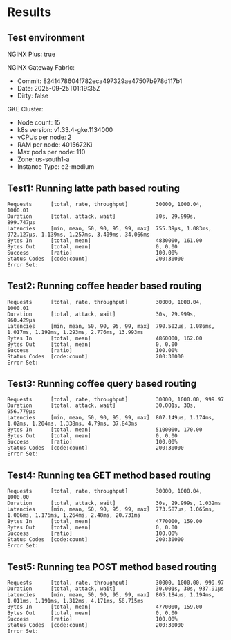 # Results

## Test environment

NGINX Plus: true

NGINX Gateway Fabric:

- Commit: 8241478604f782eca497329ae47507b978d117b1
- Date: 2025-09-25T01:19:35Z
- Dirty: false

GKE Cluster:

- Node count: 15
- k8s version: v1.33.4-gke.1134000
- vCPUs per node: 2
- RAM per node: 4015672Ki
- Max pods per node: 110
- Zone: us-south1-a
- Instance Type: e2-medium

## Test1: Running latte path based routing

```text
Requests      [total, rate, throughput]         30000, 1000.04, 1000.01
Duration      [total, attack, wait]             30s, 29.999s, 899.747µs
Latencies     [min, mean, 50, 90, 95, 99, max]  755.39µs, 1.083ms, 972.127µs, 1.139ms, 1.257ms, 3.409ms, 34.066ms
Bytes In      [total, mean]                     4830000, 161.00
Bytes Out     [total, mean]                     0, 0.00
Success       [ratio]                           100.00%
Status Codes  [code:count]                      200:30000  
Error Set:
```

## Test2: Running coffee header based routing

```text
Requests      [total, rate, throughput]         30000, 1000.04, 1000.01
Duration      [total, attack, wait]             30s, 29.999s, 960.429µs
Latencies     [min, mean, 50, 90, 95, 99, max]  790.502µs, 1.086ms, 1.017ms, 1.192ms, 1.293ms, 2.776ms, 13.993ms
Bytes In      [total, mean]                     4860000, 162.00
Bytes Out     [total, mean]                     0, 0.00
Success       [ratio]                           100.00%
Status Codes  [code:count]                      200:30000  
Error Set:
```

## Test3: Running coffee query based routing

```text
Requests      [total, rate, throughput]         30000, 1000.00, 999.97
Duration      [total, attack, wait]             30.001s, 30s, 956.779µs
Latencies     [min, mean, 50, 90, 95, 99, max]  807.149µs, 1.174ms, 1.02ms, 1.204ms, 1.338ms, 4.79ms, 37.843ms
Bytes In      [total, mean]                     5100000, 170.00
Bytes Out     [total, mean]                     0, 0.00
Success       [ratio]                           100.00%
Status Codes  [code:count]                      200:30000  
Error Set:
```

## Test4: Running tea GET method based routing

```text
Requests      [total, rate, throughput]         30000, 1000.04, 1000.00
Duration      [total, attack, wait]             30s, 29.999s, 1.032ms
Latencies     [min, mean, 50, 90, 95, 99, max]  773.587µs, 1.065ms, 1.006ms, 1.176ms, 1.264ms, 2.48ms, 20.731ms
Bytes In      [total, mean]                     4770000, 159.00
Bytes Out     [total, mean]                     0, 0.00
Success       [ratio]                           100.00%
Status Codes  [code:count]                      200:30000  
Error Set:
```

## Test5: Running tea POST method based routing

```text
Requests      [total, rate, throughput]         30000, 1000.00, 999.97
Duration      [total, attack, wait]             30.001s, 30s, 937.91µs
Latencies     [min, mean, 50, 90, 95, 99, max]  805.184µs, 1.194ms, 1.011ms, 1.191ms, 1.312ms, 4.171ms, 58.715ms
Bytes In      [total, mean]                     4770000, 159.00
Bytes Out     [total, mean]                     0, 0.00
Success       [ratio]                           100.00%
Status Codes  [code:count]                      200:30000  
Error Set:
```
